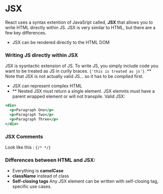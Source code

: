 # JSX 
React uses a syntax extention of JavaSript called, **JSX** that allows you to write HTML directly within JS. JSX is very similar to HTML, but there are a few key differences. 
- JSX can be rendered directly to the HTML DOM

### Writing JS directly within JSX
JSX is sysntactic extension of JS. To write JS, you simply include code you want to be treated as JS in curlly braces. 
`{'this is treated as js'}`. ** Note that JSX is not actually valid JS... so it has to be *complied* first. 

- JSX can represent complex HTML
- ** Nested JSX must return a single element. JSX elemnts must have a parent wrapped element or will not transpile. Valid JSX:


```jsx 
<div>
  <p>Paragraph One</p>
  <p>Paragraph Two</p>
  <p>Paragraph Three</p>
</div>
```

<!-- JSX Comments -->
### JSX Comments 
Look like this : `{/* */}`


### Differences between HTML and JSX:
- Everything is **camelCase**
- **className** instead of class
- **Self-closing tags** Any JSX element can be written with self-closing tag, specific use cases. 



